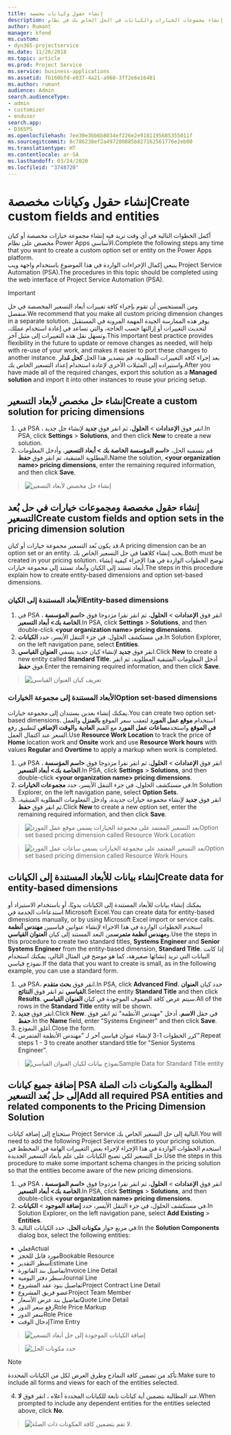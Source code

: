 ```yaml
---
title: إنشاء حقول وكيانات مخصصة
description: يوضح هذا الموضوع كيفية إنشاء مجموعات الخيارات والكيانات في الحل الخاص بك في نظام Power Apps الأساسي.
author: Rumant
manager: kfend
ms.custom:
- dyn365-projectservice
ms.date: 11/26/2018
ms.topic: article
ms.prod: Project Service
ms.service: business-applications
ms.assetid: fb160bfd-e037-4a21-a968-3ff2e6e16481
ms.author: rumant
audience: Admin
search.audienceType:
- admin
- customizer
- enduser
search.app:
- D365PS
ms.openlocfilehash: 7ee30e3bb6b8034ef226e2e9181195685355011f
ms.sourcegitcommit: 8c786230ef2a497280885b827162561776e2eb00
ms.translationtype: HT
ms.contentlocale: ar-SA
ms.lasthandoff: 03/24/2020
ms.locfileid: "3748720"
---
```

# <a name="create-custom-fields-and-entities"></a><span data-ttu-id="ce124-103">إنشاء حقول وكيانات مخصصة</span><span class="sxs-lookup"><span data-stu-id="ce124-103">Create custom fields and entities</span></span> 

<span data-ttu-id="ce124-104">أكمل الخطوات التالية في أي وقت تريد فيه إنشاء مجموعة خيارات مخصصة أو كيان مخصص على نظام Power Apps الأساسي.</span><span class="sxs-lookup"><span data-stu-id="ce124-104">Complete the following steps any time that you want to create a custom option set or entity on the Power Apps platform.</span></span>  
<span data-ttu-id="ce124-105">ينبغي إكمال الإجراءات الواردة في هذا الموضوع باستخدام واجهة ويب Project Service Automation (PSA).</span><span class="sxs-lookup"><span data-stu-id="ce124-105">The procedures in this topic should be completed using the web interface of Project Service Automation (PSA).</span></span>

> [!IMPORTANT]
> <span data-ttu-id="ce124-106">ومن المستحسن أن تقوم بإجراء كافة تغييرات أبعاد التسعير المخصصة في حل منفصل.</span><span class="sxs-lookup"><span data-stu-id="ce124-106">We recommend that you make all custom pricing dimension changes in a separate solution.</span></span> <span data-ttu-id="ce124-107">يوفر هذه الممارسة الجيدة المهمة المرونة في المستقبل لتحديث التغييرات أو إزالتها حسب الحاجة، والتي تساعد في إعادة استخدام عملك، وتسهل نقل هذه التغييرات إلى مثيل آخر.</span><span class="sxs-lookup"><span data-stu-id="ce124-107">This important best practice provides flexibility in the future to update or remove changes as needed, will help with re-use of your work, and makes it easier to port these changes to another instance.</span></span> <span data-ttu-id="ce124-108">بعد إجراء كافة التغييرات المطلوبة، قم بتصدير هذا الحل **كحل مُدار** واستيراده إلى المثيلات الأخرى لإعادة استخدام إعداد التسعير الخاص بك.</span><span class="sxs-lookup"><span data-stu-id="ce124-108">After you have made all of the required changes, export this solution as a **Managed solution** and import it into other instances to reuse your pricing setup.</span></span>


## <a name="create-a-custom-solution-for-pricing-dimensions"></a><span data-ttu-id="ce124-109">إنشاء حل مخصص لأبعاد التسعير</span><span class="sxs-lookup"><span data-stu-id="ce124-109">Create a custom solution for pricing dimensions</span></span>
1. <span data-ttu-id="ce124-110">في PSA ، انقر فوق **الإعدادات** > **الحلول**، ثم انقر فوق **جديد** لإنشاء حل جديد.</span><span class="sxs-lookup"><span data-stu-id="ce124-110">In PSA, click **Settings** > **Solutions**, and then click **New** to create a new solution.</span></span> 
2. <span data-ttu-id="ce124-111">قم بتسميه الحل، **\<اسم المؤسسة الخاصة بك > أبعاد التسعير**، وأدخل المعلومات المطلوبة المتبقية، ثم انقر فوق **حفظ.**</span><span class="sxs-lookup"><span data-stu-id="ce124-111">Name the solution, **\<your organization name> pricing dimensions**, enter the remaining required information, and then click **Save**.</span></span>

> ![إنشاء حل مخصص لأبعاد التسعير](media/Creation-of-custom-pricing-dimension-solution.PNG)
  
## <a name="create-custom-fields-and-option-sets-in-the-pricing-dimension-solution"></a><span data-ttu-id="ce124-113">إنشاء حقول مخصصة ومجموعات خيارات في حل بُعد التسعير</span><span class="sxs-lookup"><span data-stu-id="ce124-113">Create custom fields and option sets in the pricing dimension solution</span></span>

<span data-ttu-id="ce124-114">قد يكون بُعد التسعير مجموعة خيارات أو كيان.</span><span class="sxs-lookup"><span data-stu-id="ce124-114">A pricing dimension can be an option set or an entity.</span></span> <span data-ttu-id="ce124-115">يجب إنشاء كلاهما في حل التسعير الخاص بك.</span><span class="sxs-lookup"><span data-stu-id="ce124-115">Both must be created in your pricing solution.</span></span> <span data-ttu-id="ce124-116">توضح الخطوات الواردة في هذا الإجراء كيفية إنشاء أبعاد تستند إلى الكيان وأبعاد تستند إلى مجموعة خيارات.</span><span class="sxs-lookup"><span data-stu-id="ce124-116">The steps in this procedure explain how to create entity-based dimensions and option set-based dimensions.</span></span>

### <a name="entity-based-dimensions"></a><span data-ttu-id="ce124-117">الأبعاد المستندة إلى الكيان</span><span class="sxs-lookup"><span data-stu-id="ce124-117">Entity-based dimensions</span></span>

1. <span data-ttu-id="ce124-118">في PSA ، انقر فوق **الإعدادات** > **الحلول**، ثم انقر نقرا مزدوجا فوق **\<اسم المؤسسة الخاصة بك> أبعاد التسعير**.</span><span class="sxs-lookup"><span data-stu-id="ce124-118">In PSA, click **Settings** > **Solutions**, and then double-click **\<your organization name> pricing dimensions**.</span></span>
2. <span data-ttu-id="ce124-119">في مستكشف الحلول، في جزء التنقل الأيسر، حدد **الكيانات**.</span><span class="sxs-lookup"><span data-stu-id="ce124-119">In Solution Explorer, on the left navigation pane, select **Entities**.</span></span>
3. <span data-ttu-id="ce124-120">انقر فوق **جديد** لإنشاء كيان جديد يسمي **العنوان القياسي**.</span><span class="sxs-lookup"><span data-stu-id="ce124-120">Click **New** to create a new entity called **Standard Title**.</span></span> <span data-ttu-id="ce124-121">أدخل المعلومات المتبقية المطلوبة، ثم انقر فوق **حفظ**.</span><span class="sxs-lookup"><span data-stu-id="ce124-121">Enter the remaining required information, and then click **Save**.</span></span>

> ![تعريف كيان العنوان القياسي](media/Standard-Title-entity-definition.png)


### <a name="option-set-based-dimensions"></a><span data-ttu-id="ce124-123">الأبعاد المستندة إلى مجموعة الخيارات</span><span class="sxs-lookup"><span data-stu-id="ce124-123">Option set-based dimensions</span></span> 
<span data-ttu-id="ce124-124">يمكنك إنشاء بعدين يستندان إلى مجموعة خيارات.</span><span class="sxs-lookup"><span data-stu-id="ce124-124">You can create two option set-based dimensions.</span></span> <span data-ttu-id="ce124-125">استخدام **موقع عمل المورد** لتعقب سعر الموقع **بالمنزل** والعمل **في الموقع** واستخدم**ساعات عمل المورد** مع القيم **العادية** و**الوقت الإضافي** لتطبيق رفع السعر عند اكتمال العمل.</span><span class="sxs-lookup"><span data-stu-id="ce124-125">Use **Resource Work Location** to track the price of **Home** location work and **Onsite** work and use **Resource Work hours** with values **Regular** and **Overtime** to apply a markup when work is completed.</span></span>


1. <span data-ttu-id="ce124-126">في PSA ، انقر فوق **الإعدادات** > **الحلول**، ثم انقر نقرا مزدوجا فوق **\<اسم المؤسسة الخاصة بك> أبعاد التسعير**.</span><span class="sxs-lookup"><span data-stu-id="ce124-126">In PSA, click **Settings** > **Solutions**, and then double-click  **\<your organization name> pricing dimensions**.</span></span> 
2. <span data-ttu-id="ce124-127">في مستكشف الحلول، في جزء التنقل الأيسر، حدد **مجموعات الخيارات**.</span><span class="sxs-lookup"><span data-stu-id="ce124-127">In Solution Explorer, on the left navigation pane, select  **Option Sets**.</span></span> 
3. <span data-ttu-id="ce124-128">انقر فوق **جديد** لإنشاء مجموعة خيارات جديدة، وادخل المعلومات المطلوبة المتبقية، ثم انقر فوق **حفظ**.</span><span class="sxs-lookup"><span data-stu-id="ce124-128">Click **New** to create a new option set, enter the remaining required information, and then click **Save**.</span></span>

> ![<span data-ttu-id="ce124-129">بعد التسعير المعتمد على مجموعة الخيارات يسمى موقع عمل المورد</span><span class="sxs-lookup"><span data-stu-id="ce124-129">Option set based pricing dimension called Resource Work Location</span></span> ](media/Option-set-PD-called-Resource-Work-Location.png)

> ![<span data-ttu-id="ce124-130">بعد التسعير المعتمد على مجموعة الخيارات يسمى ساعات عمل المورد</span><span class="sxs-lookup"><span data-stu-id="ce124-130">Option set based pricing dimension called Resource Work Hours</span></span> ](media/Option-set-PD-called-Resource-Work-Hours.PNG)


## <a name="create-data-for-entity-based-dimensions"></a><span data-ttu-id="ce124-131">إنشاء بيانات للأبعاد المستندة إلى الكيانات</span><span class="sxs-lookup"><span data-stu-id="ce124-131">Create data for entity-based dimensions</span></span>

<span data-ttu-id="ce124-132">يمكنك إنشاء بيانات للأبعاد المستندة إلى الكيانات يدويًا، أو باستخدام الاستيراد أو استدعاءات الخدمة في Microsoft Excel.</span><span class="sxs-lookup"><span data-stu-id="ce124-132">You can create data for entity-based dimensions manually, or by using Microsoft Excel import or service calls.</span></span> <span data-ttu-id="ce124-133">استخدم الخطوات الواردة في هذا الاجراء لإنشاء عنوانين قياسيين **مهندس أنظمة** و**مهندس أنظمة متمرس**من البعد المستند إلى كيان **العنوان القياسي**.</span><span class="sxs-lookup"><span data-stu-id="ce124-133">Use the steps in this procedure to create two standard titles, **Systems Engineer** and **Senior Systems Engineer** from the entity-based dimension, **Standard Title**.</span></span> <span data-ttu-id="ce124-134">إذا كانت البيانات التي تريد إنشائها صغيرهة، كما هو موضح في المثال التالي، يمكنك استخدام نموذج قياسي.</span><span class="sxs-lookup"><span data-stu-id="ce124-134">If the data that you want to create is small, as in the following example, you can use a standard form.</span></span>

1. <span data-ttu-id="ce124-135">في PSA، انقر فوق **بحث متقدم**.</span><span class="sxs-lookup"><span data-stu-id="ce124-135">In PSA, click **Advanced Find**.</span></span> <span data-ttu-id="ce124-136">حدد كيان **العنوان القياسي** ثم انقر فوق **النتائج**.</span><span class="sxs-lookup"><span data-stu-id="ce124-136">Select the entity **Standard Title** and then click **Results**.</span></span> <span data-ttu-id="ce124-137">سيتم عرض كافة الصفوف الموجودة في كيان **العنوان القياسي**.</span><span class="sxs-lookup"><span data-stu-id="ce124-137">All of the rows in the **Standard Title** entity will be shown.</span></span>
2. <span data-ttu-id="ce124-138">انقر فوق **جديد**.</span><span class="sxs-lookup"><span data-stu-id="ce124-138">Click **New**.</span></span> <span data-ttu-id="ce124-139">في حقل **الاسم**، أدخل "مهندس الأنظمة" ثم انقر فوق **حفظ**.</span><span class="sxs-lookup"><span data-stu-id="ce124-139">In the **Name** field, enter "Systems Engineer" and then click **Save**.</span></span>
3. <span data-ttu-id="ce124-140">أغلق النموذج.</span><span class="sxs-lookup"><span data-stu-id="ce124-140">Close the form.</span></span> 
4. <span data-ttu-id="ce124-141">كرر الخطوات 1-3 لإنشاء عنوان قياسي آخر لـ "مهندس الأنظمة المتمرس".</span><span class="sxs-lookup"><span data-stu-id="ce124-141">Repeat steps 1 - 3 to create another standard title for "Senior Systems Engineer".</span></span>

> ![<span data-ttu-id="ce124-142">نموذج بيانات لكيان العنوان القياسي</span><span class="sxs-lookup"><span data-stu-id="ce124-142">Sample Data for Standard Title entity</span></span> ](media/ST-data.png)

## <a name="add-all-required-psa-entities-and-related-components-to-the-pricing-dimension-solution"></a><span data-ttu-id="ce124-143">إضافة جميع كيانات PSA المطلوبة والمكونات ذات الصلة إلى حل بُعد التسعير</span><span class="sxs-lookup"><span data-stu-id="ce124-143">Add all required PSA entities and related components to the Pricing Dimension Solution</span></span>
<span data-ttu-id="ce124-144">ستحتاج إلى إضافة كيانات Project Service التالية إلى حل التسعير الخاص بك.</span><span class="sxs-lookup"><span data-stu-id="ce124-144">You will need to add the following Project Service entities to your pricing solution.</span></span> <span data-ttu-id="ce124-145">استخدم الخطوات الواردة في هذا الإجراء لإجراء بعض التغييرات الهامة في المخطط في حل التسعير لكي تصبح الكيانات على علم بأبعاد التسعير الجديدة.</span><span class="sxs-lookup"><span data-stu-id="ce124-145">Use the steps in this procedure to make some important schema changes in the pricing solution so that the entities become aware of the new pricing dimensions.</span></span>

1. <span data-ttu-id="ce124-146">في PSA ، انقر فوق **الإعدادات** > **الحلول**، ثم انقر نقرا مزدوجا فوق **\<اسم المؤسسة الخاصة بك> أبعاد التسعير**.</span><span class="sxs-lookup"><span data-stu-id="ce124-146">In PSA, click **Settings** > **Solutions**, and then double-click **\<your organization name> pricing dimensions**.</span></span> 
2. <span data-ttu-id="ce124-147">في مستكشف الحلول، في جزء التنقل الأيسر، حدد **إضافة الموجود** > **الكيانات**.</span><span class="sxs-lookup"><span data-stu-id="ce124-147">In Solution Explorer, on the left navigation pane, select **Add Existing** > **Entities**.</span></span>
3. <span data-ttu-id="ce124-148">في مربع حوار **مكونات الحل**، حدد الكيانات التالية:</span><span class="sxs-lookup"><span data-stu-id="ce124-148">In the **Solution Components** dialog box, select the following entities:</span></span>

- <span data-ttu-id="ce124-149">فعلي</span><span class="sxs-lookup"><span data-stu-id="ce124-149">Actual</span></span>
- <span data-ttu-id="ce124-150">مورد قابل للحجز</span><span class="sxs-lookup"><span data-stu-id="ce124-150">Bookable Resource</span></span>
- <span data-ttu-id="ce124-151">سطر التقدير</span><span class="sxs-lookup"><span data-stu-id="ce124-151">Estimate Line</span></span>
- <span data-ttu-id="ce124-152">تفاصيل بند الفاتورة</span><span class="sxs-lookup"><span data-stu-id="ce124-152">Invoice Line Detail</span></span>
- <span data-ttu-id="ce124-153">سطر دفتر اليومية</span><span class="sxs-lookup"><span data-stu-id="ce124-153">Journal Line</span></span>
- <span data-ttu-id="ce124-154">تفاصيل بنود عقد المشروع</span><span class="sxs-lookup"><span data-stu-id="ce124-154">Project Contract Line Detail</span></span>
- <span data-ttu-id="ce124-155">عضو فريق المشروع</span><span class="sxs-lookup"><span data-stu-id="ce124-155">Project Team Member</span></span>
- <span data-ttu-id="ce124-156">تفاصيل بند عرض الأسعار‬</span><span class="sxs-lookup"><span data-stu-id="ce124-156">Quote Line Detail</span></span>
- <span data-ttu-id="ce124-157">رفع سعر الدور</span><span class="sxs-lookup"><span data-stu-id="ce124-157">Role Price Markup</span></span>
- <span data-ttu-id="ce124-158">سعر الدور</span><span class="sxs-lookup"><span data-stu-id="ce124-158">Role Price</span></span> 
- <span data-ttu-id="ce124-159">إدخال الوقت</span><span class="sxs-lookup"><span data-stu-id="ce124-159">Time Entry</span></span> 

> ![إضافة الكيانات الموجودة إلى حل أبعاد التسعير](media/Existing-entities-to-PD-solution.png)

> ![حدد مكونات الحل](media/Dimension-Components.png)

> [!NOTE]
> <span data-ttu-id="ce124-162">تأكد من تضمين كافة النماذج وطرق العرض لكل من الكيانات المحددة.</span><span class="sxs-lookup"><span data-stu-id="ce124-162">Make sure to include all forms and views for each of the entities selected.</span></span>

4. <span data-ttu-id="ce124-163">عند المطالبة بتضمين أية كيانات تابعة للكيانات المحددة أعلاه ، انقر فوق **لا**.</span><span class="sxs-lookup"><span data-stu-id="ce124-163">When prompted to include any dependent entities for the entities selected above, click **No**.</span></span>

> ![لا تقم بتضمين كافة المكونات ذات الصلة.](media/Do-not-include-required.png)


